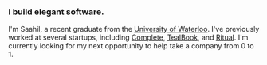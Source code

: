 ### I build elegant software.

I'm Saahil, a recent graduate from the [University of Waterloo](https://uwaterloo.ca). I've previously worked at several startups, including [Complete](https://complete.so), [TealBook](https://tealbook.com), and [Ritual](https://ritual.co). I'm currently looking for my next opportunity to help take a company from 0 to 1.